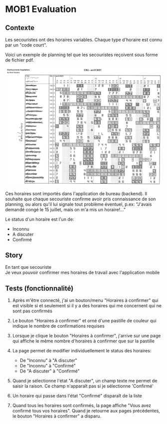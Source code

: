 # MOB1 Evaluation

## Contexte

Les secouristes ont des horaires variables. Chaque type d'horaire est connu par un "code
court".

Voici un exemple de planning tel que les secouristes reçoivent sous forme de fichier pdf.

![flashMessage image](polypoints.PNG)

Ces horaires sont importés dans l'application de bureau (backend).
Il souhaite que chaque secouriste confirme avoir pris connaissance de son planning, ou alors qu'il lui signale tout problème éventuel, p.ex: "J'avais demandé congé le 15 juillet, mais on m'a mis un horaire!..."

Le status d'un horaire est l'un de:

- Inconnu
- A discuter
- Confirmé

## Story

En tant que secouriste  
Je veux pouvoir confirmer mes horaires de travail avec l'application mobile

## Tests (fonctionnalité)

1. Après m'être connecté, j'ai un bouton/menu "Horaires à confirmer" qui est visible si et seulement si il y a des horaires qui me concernent qui ne sont pas confirmés
2. Le bouton "Horaires à confirmer" et orné d'une pastille de couleur qui indique le nombre de confirmations requises
3. Lorsque je clique le bouton "Horaires à confirmer", j'arrive sur une page qui affiche le même nombre d'horaires à confirmer que sur la pastille
4. La page permet de modifier individuellement le status des horaires:

    - De "Inconnu" à "A discuter"
    - De "Inconnu" à "Confirmé"
    - De "A discuter" à "Confirmé"

5. Quand je sélectionne l'état "A discuter", un champ texte me permet de saisir la raison. Ce champ n'apparaît pas si je sélectionne 'Confirmé'
5. Un horaire qui passe dans l'état "Confirmé" disparaît de la liste
6. Quand tous les horaires sont confirmés, la page affiche "Vous avez confirmé tous vos horaires". Quand je retourne aux pages précédentes, le bouton "Horaires à confirmer" a disparu.

